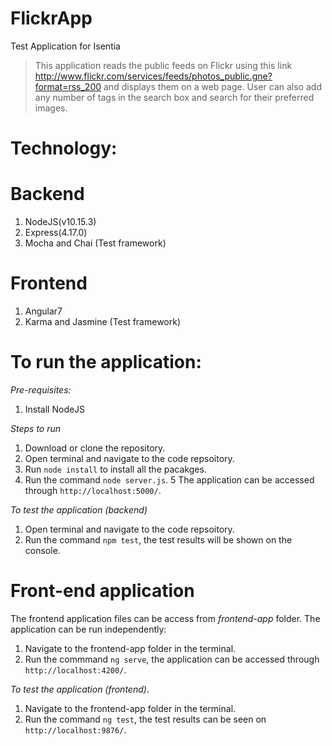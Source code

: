 # FlickrApp
Test Application for Isentia

> This application reads the public feeds on Flickr using this link http://www.flickr.com/services/feeds/photos_public.gne?format=rss_200 and displays them on a web page.
> User can also add any number of tags in the search box and search for their preferred images.

# Technology:
  # Backend
  1. NodeJS(v10.15.3)
  2. Express(4.17.0)
  3. Mocha and Chai (Test framework)
  
  # Frontend
  1. Angular7
  2. Karma and Jasmine (Test framework)
  
# To run the application:
*Pre-requisites:*
1. Install NodeJS

*Steps to run*
1. Download or clone the repository.
2. Open terminal and navigate to the code repsoitory.
3. Run `node install` to install all the pacakges.
4. Run the command `node server.js`.
5 The application can be accessed through `http://localhost:5000/`.

*To test the application (backend)*
1. Open terminal and navigate to the code repsoitory.
2. Run the command `npm test`, the test results will be shown on the console.

# Front-end application
The frontend application files can be access from *frontend-app* folder.
The application can be run independently:
1. Navigate to the frontend-app folder in the terminal.
2. Run the commmand `ng serve`, the application can be accessed through `http://localhost:4200/`.

*To test the application (frontend)*.
1. Navigate to the frontend-app folder in the terminal.
1. Run the command `ng test`, the test results can be seen on `http://localhost:9876/`.



  
 


